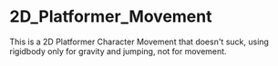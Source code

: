 # 2D_Platformer_Movement
This is a 2D Platformer Character Movement that doesn't suck, using rigidbody only for gravity and jumping, not for movement.
